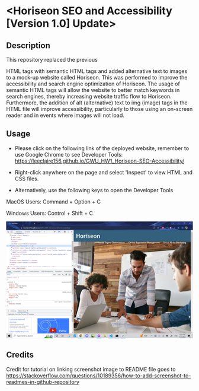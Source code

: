 # <Horiseon SEO and Accessibility [Version 1.0] Update>

## Description

This repository replaced the previous <div> HTML tags with semantic HTML tags and added alternative text to images to a mock-up website called Horiseon. This was performed to improve the accessibility and search engine optimization of Horiseon. The usage of semantic HTML tags will allow the website to better match keywords in search engines, thereby increasing website traffic flow to Horiseon. Furthermore, the addition of alt (alternative) text to img (image) tags in the HTML file will improve accessibility, particularly to those using an on-screen reader and in events where images will not load.

## Usage

* Please click on the following link of the deployed website, remember to use Google Chrome to see Developer Tools: https://leeclaire156.github.io/GWU_HW1_Horiseon-SEO-Accessibility/

* Right-click anywhere on the page and select 'Inspect' to view HTML and CSS files.

* Alternatively, use the following keys to open the Developer Tools

MacOS Users: Command + Option + C

Windows Users: Control + Shift + C

![Screenshot of Google Chrome Developer Tool inspecting Horiseon website's HTML and CSS code](../Assets/README-Usage-Screenshot.png "Inspect Horiseon Screenshot")

## Credits

Credit for tutorial on linking screenshot image to README file goes to 
https://stackoverflow.com/questions/10189356/how-to-add-screenshot-to-readmes-in-github-repository